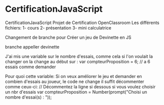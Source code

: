 # CertificationJavaScript
CertificationJavaScript
Projet de Certification OpenClassroom
Les différents fichiers:
1- cours
2- présentation
3- mini calculatrice

Changement de branche 
pour Créer un jeu de Devinette en JS

branche appeller devinette

J'ai mis une variable sur le nombre d'essais, comme cela si l'on voulait la changer on la change au début sur :
var compteurProposition = 6; // a 6 essais comme demander

Pour quoi cette variable:
Si on veux améliorer le jeu et demander en combien d'essais au joueur, le code ne change il suffit décommenter comme ceux-ci:
// Décommentez la ligne si dessous si vous voulez choisir un nbr d'essais 
  var compteurProposition = Number(prompt("Choisi un nombre d'essai(s) : ")); 
